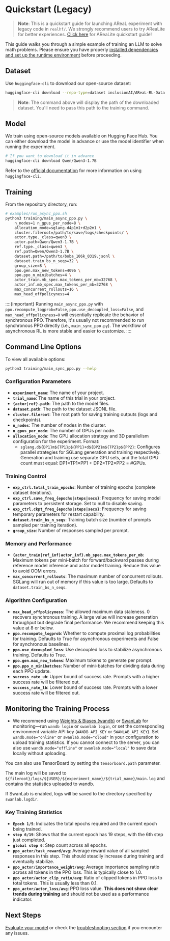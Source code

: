 # Quickstart (Legacy)

> **Note**: This is a quickstart guide for launching AReaL experiment with legacy code in `realhf/`. We strongly recommend users to try AReaLite for better experiences. [Click here](quickstart_arealite.md) for AReaLite quickstart guide!

This guide walks you through a simple example of training an LLM to solve math problems. Please ensure you have properly [installed dependencies and set up the runtime environment](installation.md) before proceeding.

## Dataset

Use `huggingface-cli` to download our open-source dataset:

```bash
huggingface-cli download --repo-type=dataset inclusionAI/AReaL-RL-Data
```

> **Note**: The command above will display the path of the downloaded dataset. You'll need to pass this path to the training command.

## Model

We train using open-source models available on Hugging Face Hub. You can either download the model in advance or use the model identifier when running the experiment.

```bash
# If you want to download it in advance
huggingface-cli download Qwen/Qwen3-1.7B
```

Refer to the [official documentation](https://huggingface.co/docs/huggingface_hub/guides/cli) for more information on using `huggingface-cli`.

## Training

From the repository directory, run:

```bash
# examples/run_async_ppo.sh
python3 training/main_async_ppo.py \
    n_nodes=1 n_gpus_per_node=8 \
    allocation_mode=sglang.d4p1m1+d2p2m1 \
    cluster.fileroot=/path/to/save/logs/checkpoints/ \
    actor.type._class=qwen3 \
    actor.path=Qwen/Qwen3-1.7B \
    ref.type._class=qwen3 \
    ref.path=Qwen/Qwen3-1.7B \
    dataset.path=/path/to/boba_106k_0319.jsonl \
    dataset.train_bs_n_seqs=32 \
    group_size=8 \
    ppo.gen.max_new_tokens=4096 \
    ppo.ppo_n_minibatches=4 \
    actor_train.mb_spec.max_tokens_per_mb=32768 \
    actor_inf.mb_spec.max_tokens_per_mb=32768 \
    max_concurrent_rollouts=16 \
    max_head_offpolicyness=4
```

::::{important}
Running `main_async_ppo.py` with `ppo.recompute_logprob=False`, `ppo.use_decoupled_loss=False`, and `max_head_offpolicyness=0` will essentially replicate the behavior of synchronous PPO. Therefore, it's usually not recommended to run synchronous PPO directly (i.e., `main_sync_ppo.py`). The workflow of asynchronous RL is more stable and easier to customize.
::::

## Command Line Options

To view all available options:

```bash
python3 training/main_sync_ppo.py --help
```

### Configuration Parameters

- **`experiment_name`**: The name of your project.
- **`trial_name`**: The name of this trial in your project.
- **`{actor|ref}.path`**: The path to the model files.
- **`dataset.path`**: The path to the dataset JSONL file.
- **`cluster.fileroot`**: The root path for saving training outputs (logs and checkpoints).
- **`n_nodes`**: The number of nodes in the cluster.
- **`n_gpus_per_node`**: The number of GPUs per node.
- **`allocation_mode`**: The GPU allocation strategy and 3D parallelism configuration for the experiment. Format:
  - `sglang.d${DP1}m${TP1}p${PP1}+d${DP2}m${TP2}p${PP2}`: Configures parallel strategies for SGLang generation and training respectively. Generation and training use separate GPU sets, and the total GPU count must equal: DP1×TP1×PP1 + DP2×TP2×PP2 = #GPUs.

### Training Control

- **`exp_ctrl.total_train_epochs`**: Number of training epochs (complete dataset iterations).
- **`exp_ctrl.save_freq_{epochs|steps|secs}`**: Frequency for saving model parameters to persistent storage. Set to null to disable saving.
- **`exp_ctrl.ckpt_freq_{epochs|steps|secs}`**: Frequency for saving temporary parameters for restart capability.
- **`dataset.train_bs_n_seqs`**: Training batch size (number of prompts sampled per training iteration).
- **`group_size`**: Number of responses sampled per prompt.

### Memory and Performance

- **`{actor_train|ref_inf|actor_inf}.mb_spec.max_tokens_per_mb`**: Maximum tokens per mini-batch for forward/backward passes during reference model inference and actor model training. Reduce this value to avoid OOM errors.
- **`max_concurrent_rollouts`**: The maximum number of concurrent rollouts. SGLang will run out of memory if this value is too large. Defaults to `dataset.train_bs_n_seqs`.

### Algorithm Configuration

- **`max_head_offpolicyness`**: The allowed maximum data staleness. 0 recovers synchronous training. A large value will increase generation throughput but degrade final performance. We recommend keeping this value at 8 or below.
- **`ppo.recompute_logprob`**: Whether to compute proximal log probabilities for training. Defaults to True for asynchronous experiments and False for synchronous baselines.
- **`ppo.use_decoupled_loss`**: Use decoupled loss to stabilize asynchronous training. Defaults to True.
- **`ppo.gen.max_new_tokens`**: Maximum tokens to generate per prompt.
- **`ppo.ppo_n_minibatches`**: Number of mini-batches for dividing data during each PPO update.
- **`success_rate_ub`**: Upper bound of success rate. Prompts with a higher success rate will be filtered out.
- **`success_rate_lb`**: Lower bound of success rate. Prompts with a lower success rate will be filtered out.

## Monitoring the Training Process

+ We recommend using [Weights & Biases (wandb)](https://github.com/wandb/wandb)  or [SwanLab](https://github.com/SwanHubX/SwanLab)  for monitoring—run `wandb login` or `swanlab login`, or set the corresponding environment variable API key (`WANDB_API_KEY` or `SWANLAB_API_KEY`). Set `wandb.mode="online"` or `swanlab.mode="cloud"` in your configuration to upload training statistics. If you cannot connect to the server, you can also use `wandb.mode="offline"` or `swanlab.mode="local"` to save data locally without uploading.


You can also use TensorBoard by setting the `tensorboard.path` parameter.

The main log will be saved to `${fileroot}/logs/${USER}/${experiment_name}/${trial_name}/main.log` and contains the statistics uploaded to wandb.

If SwanLab is enabled, logs will be saved to the directory specified by `swanlab.logdir`.

### Key Training Statistics

- **`Epoch 1/5`**: Indicates the total epochs required and the current epoch being trained.
- **`step 6/19`**: Shows that the current epoch has 19 steps, with the 6th step just completed.
- **`global step 6`**: Step count across all epochs.
- **`ppo_actor/task_reward/avg`**: Average reward value of all sampled responses in this step. This should steadily increase during training and eventually stabilize.
- **`ppo_actor/importance_weight/avg`**: Average importance sampling ratio across all tokens in the PPO loss. This is typically close to 1.0.
- **`ppo_actor/actor_clip_ratio/avg`**: Ratio of clipped tokens in PPO loss to total tokens. This is usually less than 0.1.
- **`ppo_actor/actor_loss/avg`**: PPO loss value. **This does not show clear trends during training** and should not be used as a performance indicator.

## Next Steps

[Evaluate your model](eval.md) or check the [troubleshooting section](troubleshooting.md) if you encounter any issues.